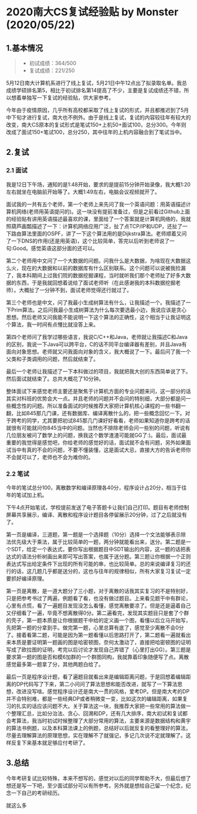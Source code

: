 ﻿# 2020南大CS复试经验贴 by Monster (2020/05/22)


## 1.基本情况
>* 初试成绩：364/500
>* 复试成绩：221/250

5月12日南大计算机系进行了线上复试，5月21日中午12点出了拟录取名单。我总成绩学硕排名第5，相比于初试排名第14提高了不少，主要是复试成绩还不错，所以想着单独写一下复试的经验贴，供大家参考。

今年由于疫情原因，几乎所有高校都采取了线上复试的形式，并且都推迟到了5月中下旬才进行复试，南大也不例外。由于是线上复试，复试的内容较往年有较大的改变，南大CS原本的复试形式是笔试150+上机50+面试100，总分300。今年则改成了面试150+笔试100，总分250，其中往年的上机内容融合到了笔试当中。

## 2.复试
### 2.1 面试
我是12日下午场，通知的是1:48开始，要求的是提前15分钟开始录像，我大概1:20左右就坐在电脑前开始等了。大概1:49左右，电脑会议视频就开了。

面试我的一共有五个老师，第一个老师上来先问了我一个英语问题：用英语描述计算机网络(老师用英语提问的)。这一块没有提前准备过，但是之前看过Github上面的经验贴有讲用英语描述最喜欢的课，里面给了一个答案就是计算机网络的，我就照葫芦画瓢描述了一下：计算机网络应用广泛，扯了点TCP/IP和UDP，还扯了一下路由算法里面的OSPF，讲了一下这个算法用的是Dijkstra算法。老师顺着又问了一下DNS的作用(还是用英语)，这个比较简单，答完以后听到老师说了一句:Good。感觉英语这部分面的还可以。

第二个老师用中文问了一个大数据的问题。问我什么是大数据，为啥现在大数据这么火，现在的大数据和以前的数据库有什么区别联系。这个问题可以说被我捡漏了，我本科期间上过我们院的数据挖掘课程，当时就听我们那个老师扯了好多大数据的东西，于是我就回想着说给了面试老师听（在此感谢我的本科数据挖掘老师）。大概扯了一分钟不到，面试老师觉得还行就过了。

第三个老师也是中文，问了我最小生成树算法有什么，让我描述一个。我描述了一下Prim算法。之后问我最小生成树算法为什么每次要选最小边，我说应该是贪心思想。然后老师又问我能不能说明一下这个算法的正确性，这个相当于让我证明这个算法，我一时间有点懵比就没答上来。

第四个老师问了我学过哪些语言，我说C/C++和Java，老师就让我描述C和Java的区别，我说一下Java可以跨平台，C的话不同平台编译器有差别，并且Java有面向对象思想。老师就又问我面向对象的含义，我大概说了一下。最后问了我一个父类和子类调用的问题，然后就结束了。

最后一个老师让我描述了一下本科做过的项目，我就把我大创的东西简单说了下。然后面试就结束了。总共大概花了10分钟。

整体面试下来感觉老师主要还是聚焦于计算机方面的专业问题来问，这一部分的话其实对科班的优势会大一点。并且老师的问题并不会问的特别细，大部分都是问一些概念性的问题。所以准备面试的时候推荐大家把计算机核心课程的一些书翻一翻，比如845那几门课，还有数据库、编译离散什么的，把一些概念回忆一下。对于跨考的同学，尤其要把初试845那几门课好好看看，老师如果知道你是跨考的话就很有可能就问你845当中的问题。当然也不排除老师会问一些别的问题，听说有几位朋友被问了数学上的问题，换我这个数学渣渣可能就GG了:)。最后，面试最重要的我觉得是感觉吧，你给老师的感觉好的话，面试就不会有问题，另外如果面试当中有真的不会的问题，不要不懂装懂，这是面试大忌，直接大方的告诉老师你不会就可以了，老师也不会为难你的。

### 2.2 笔试
今年的笔试总分100，离散数学和编译原理各40分，程序设计占20分，相当于往年的笔试加上机。

下午4点开始笔试，学校提前发送了电子答题卡让我们自己打印。题目有老师控制屏幕共享展示，编译、离散和程序设计题目各停留展示20分钟，过了之后就没有了。

第一页是编译，三道题，第一题是一个选择题（10分）选择一个文法能够表示除法优先级大于乘法，属于比较简单的一题，两分钟就能看出来，送分。第二题是一个SDT，给定一个表达式，要你写出根据题目中SDT输出的内容，这一题的话把表达式的语法分析树画出来即可写出答案，也属于送分题。第三题让你根据一个正则表达式写出给定条件下出现的所有可能的串，也比较简单。总的来说编译复习的还行的话，这几题几乎都是送分的，这也与往年的规律相似，所有大家复习复试一定要抓好编译原理。

第一页是离散，是一道大题分了三小题，对于离散的话我其实复习的不是特别好，只是把参考书过了两遍，例题看了看，也没有做过题目。上来看见题干中有群论，心里有点慌，看了一遍题目发现没怎么看懂，感觉离散要凉了。但是还是逼着自己又仔细看了一遍，毕竟不想离散得0分。第二遍看完，发现其实题目只是套了个群的壳子，第一题本质是让你根据题干中给的定义画一个图，看懂以后立马开始写，先把第一题的分拿到手。做完第一题，心里总算有底了，感觉至少离散不会0分了。接着看第二题，可能是因为第一题看懂以后思路打开了，第二题看一遍就看出来本质是要证明第一题画的图是哈密顿图，奈何太激动了，直接把哈密顿图的证明写成了欧拉图的证明，考完以后讨论才发现自己弄错了（心里打出GG）。第三题是要求第一题的图是否和模6加群的一个群图同构，我就靠着印象随便写了点。离散感觉最多第一题拿了分，其他两题白给了。

最后一页是程序设计题，看了遍题目就看出来是编辑距离问题，于是回想着编辑距离的DP代码写了下来，第二小问问了算法思想和能否改进，就写了一下算法思想，改进没写啥。感觉程序设计还是南大一贯的风格，爱考DP。但是南大考的DP并不会特别难，都是一些经典DP或者稍微变一变，比如这次的编辑距离，如果复习的扎实的话应该问题不大。关于算法这一块，我推荐大家把一些常用的算法做一个整理汇总，比如分治法、贪心、回溯和DP，还有几大排序，南大初试和复试都会考算法，我当时初试时候整理了大部分常用的算法，主要来源是数据结构和黄宇的算法书例题，以及本科算法课上的例题，总结好以后就反复的看整理好的算法，尽量去理解算法的原理思想，实在理解不了就强记，多记几次说不定就理解了。这样反复下来基本就足够应付考研了。

## 3.总结
今年考研复试比较特殊，本来不想写的，感觉对以后的同学帮助不大，但最后想了想还是写一下吧，至少面试部分可以有所参考。另外就是想给自己留一个纪念，纪念一下自己的考研经历。

就这么多